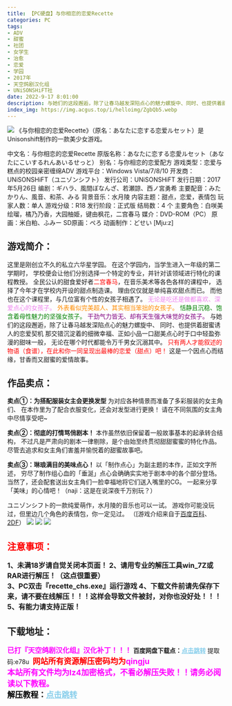 ```yaml
---
title: 【PC硬盘】与你相恋的恋爱Recette
categories: PC
tags:
- ADV
- 甜蜜
- 社团
- 女学生
- 治愈
- 恋爱
- 学园
- 2017年
- 天空鸽剧汉化组
- UNiSONSHiFT社
date: 2022-9-17 8:01:00
description: 与她们的这段邂逅，除了让春马越发深陷点心的魅力螺旋中、同时、也提供着甜蜜诱人的恋爱契机那交错沉淀着的细微幸福、正如小品一口甜美点心时于口中轻盈弥漫的甜味一般，无论在哪个时代都能令万千男女沉溺其中。
index_img: https://img.acgus.top/i/helloimg/ZgbQb5.webp
---
```

![](https://img.acgus.top/i/helloimg/ZgbQb5.webp)
《与你相恋的恋爱Recette》（原名：あなたに恋する恋爱ルセット）是Unisonshift制作的一款美少女游戏。

中文名：与你相恋的恋爱Recette
原版名称：あなたに恋する恋愛ルセット（あなたにこいするれんあいるせっと）
别名：与你相恋的恋爱配方
游戏类型：恋爱与糕点的校园亲密缠绵ADV
游戏平台：Windows Vista/7/8/10
开发商：UNiSONSHiFT（ユニゾンシフト）
发行公司：UNiSONSHiFT
发行日期：2017年5月26日
编剧：ギハラ、風間ぼなんざ、若瀬諒、西ノ宮勇希
主要配音：みたかりん、風音、和茶、みる
背景音乐：水月陵
内容主题：甜点，恋爱，表情包
玩家人数：单人
游戏分级：R18
发行阶段：正式版
结局数：4 个
主要角色：白咲美绘瑠，橘乃乃香，大园柚姫，键由枫花，二宫春马
媒介：DVD-ROM（PC）
原画：米白粕、ふみー
SD原画：ぺろ
动画制作：どせい [Mju:z]

## 游戏简介：
这里是刚创立不久的私立六华星学园。
在这个学园内，当学生进入一年级的第二学期时，
学校便会让他们分别选择一个特定的专业，并针对该领域进行特化的课程教授。
全民公认的甜食爱好者<font color=#FF0000 >二宫春马</font>，在音乐美术等各色各样的课程中，
选择了今年才在学校内开设的甜点制造课。
理由仅仅就是单纯喜欢甜点而已。
而他也在这个课程里，与几位富有个性的女孩子相遇了。
<font color=#EE82EE >无论是吃还是做都喜欢、深爱点心的女孩子。</font>
<font color=#FF8C00 >外表看似完美超人、其实相当笨拙的女孩子。</font>
<font color=#008000 >恬静且沉稳、饱含着母性魅力的坚强女孩子。</font>
<font color=#800080 >干劲气力皆无、却有天生强大味觉的女孩子。</font>
与她们的这段邂逅，除了让春马越发深陷点心的魅力螺旋中、
同时、也提供着甜蜜诱人的恋爱契机
那交错沉淀着的细微幸福、正如小品一口甜美点心时于口中轻盈弥漫的甜味一般，
无论在哪个时代都能令万千男女沉溺其中。
<font color=#FF0000 >只有两人才能叙述的物语（食谱），在此和你一同呈现出最棒的恋爱（甜点）吧！</font>
这是一个因点心而结缘，甘香而又甜蜜的爱情故事。

## **作品卖点：**
**卖点①：为搭配服装女主会更换发型**
为对应各种情景而准备了多彩服装的女主角们、
在本作里为了配合衣服变化，还会对发型进行更换！
请在不同氛围的女主角中尽情享受吧~

**卖点②：彻底的打情骂俏剧本！**
本作虽然依旧保留着一般故事基本的起承转合结构，
不过凡是严肃向的剧本一律剔除，是个由始至终贯彻甜甜蜜蜜的特化作品。
尽管去追求和女主角们害羞并愉悦着的甜蜜故事吧。

**卖点③：琳琅满目的美味点心！**
以「制作点心」为副主题的本作，正如文字所述，
穷尽了制作组心血的「垂涎」点心会确确实实地于剧本中的各个部分登场。
当然了，还会配套送出女主角们一脸幸福地将它们送入嘴里的CG。
一起来分享「美味」的心情吧！（naji：这是在说深夜千万别玩？）

ユニゾンシフト的一款纯爱萌作，水月陵的音乐也可以一试。
游戏你可能没玩过，但里边几个角色的表情包，你一定见过。
（[游戏介绍来自于[百度百科](https://baike.baidu.com/item/%E4%B8%8E%E4%BD%A0%E7%9B%B8%E6%81%8B%E7%9A%84%E6%81%8B%E7%88%B1Recette/24414986)、[2DF](https://galge.fun/topics/7447)）
![](https://img.acgus.top/i/helloimg/ZgbNaA.webp)
![](https://img.acgus.top/i/helloimg/Zgbwgz.webp)
![](https://img.acgus.top/i/helloimg/Zgbv9R.webp)










## <font color=#FF0000 >注意事项：</font>
<font size=3><b>1、未满18岁请自觉关闭本页面！
2、请用专业的解压工具win_7Z或RAR进行解压！（这点很重要）  
3、PC双击『recette_chs.exe』运行游戏
4、下载文件前请先保存下来，请不要在线解压！！！这样会导致文件被封，对你也没好处！！！
5、有能力请支持正版！</b></font>

## 下载地址：
<font color=#FF00FF size=3>**已打『天空鸽剧汉化组』汉化补丁！！！**</font>
<b>百度网盘下载点：</b><a href="https://pan.baidu.com/s/1VKq4QMT6Ybbr-qSljcQOFA?pwd=e78u" style="color: #87CEEB;"><b>点击跳转</b></a> 提取码:e78u
<a style="padding: 0" href="https://post.qingju.org/AD/"><img style="max-width:100%" src="https://img.acgus.top/i/2024/07/478f689b8021d8d499ab43d21acf137a.gif" alt=""></a>
<b><font color=#FF0000 size=4>网站所有资源解压密码均为</b></font><b><font color=#FF00FF size=4>qingju</font><font color=#FF0000 ></font></b><br><b><font color=#FF00FF size=4>本站所有文件均为lz4加密格式，不看必解压失败！！请务必阅读以下教程。</b></font><br><b><font color=#000 size=4>解压教程：</b><a href="https://post.qingju.org/tutorial/000/" style="color: #87CEEB;"><b>点击跳转</b></a>